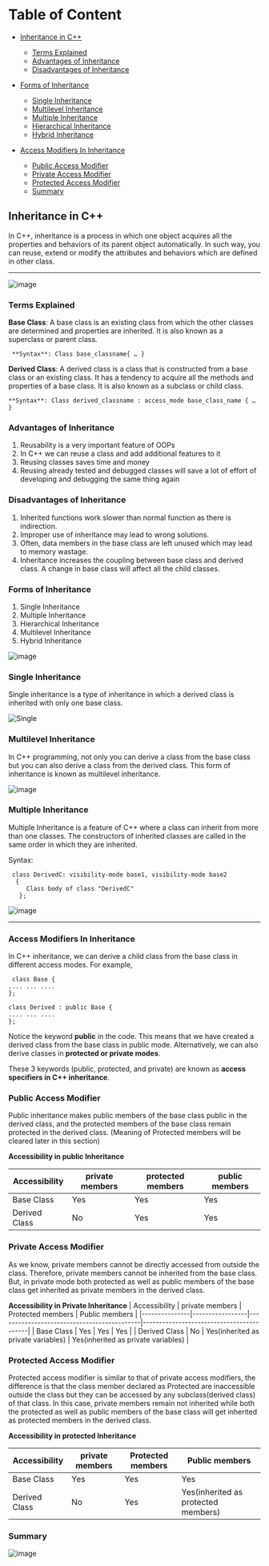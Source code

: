 # Table of Content

 - [Inheritance in C++](#inheritance-in-c++)
   - [Terms Explained](#terms-explained)
   - [Advantages of Inheritance](#advantages-of-inheritance)
   - [Disadvantages of Inheritance](#disadvantages-of-inheritance)


 - [Forms of Inheritance](#forms-of-inheritance)
   - [Single Inheritance](#single-inheritance)
   - [Multilevel Inheritance](#multilevel-inheritance)
   - [Multiple Inheritance](#multiple-inheritance)
   - [Hierarchical Inheritance](#hierarchical-inheritance)
   - [Hybrid Inheritance](#hybrid-inheritance)
   
 - [Access Modifiers In Inheritance](#access-modifiers-in-inheritance)
   - [Public Access Modifier](#public-access-modifier)
   - [Private Access Modifier](#private-access-modifier)
   - [Protected Access Modifier](#public-access-modifier)
   - [ Summary ](#summary)
   
## Inheritance in C++

In C++, inheritance is a process in which one object acquires all the properties and behaviors of its parent object automatically. In such way, you can reuse, extend or modify the attributes and behaviors which are defined in other class.<hr>

![image](https://user-images.githubusercontent.com/75986201/164527069-ee129246-bb61-4367-b32c-40380890acdc.png)


### Terms Explained
 **Base Class**:
     A base class is an existing class from which the other classes are determined and properties are inherited. It is also known as a superclass or parent      class.
     
     
     **Syntax**: Class base_classname{ … }
     
     
**Derived Class**:
    A derived class is a class that is constructed from a base class or an existing class. It has a tendency to acquire all the methods and properties of a base class. It is also known as a subclass or child class.
    
    
    **Syntax**: Class derived_classname : access_mode base_class_name { … }

### Advantages of Inheritance
1) Reusability is a very important feature of OOPs  
2) In C++ we can reuse a class and add additional features to it
3) Reusing classes saves time and money
4) Reusing already tested and debugged classes will save a lot of effort of developing and debugging the same thing again

### Disadvantages of Inheritance

1) Inherited functions work slower than normal function as there is indirection.
2) Improper use of inheritance may lead to wrong solutions.
3) Often, data members in the base class are left unused which may lead to memory wastage.
4) Inheritance increases the coupling between base class and derived class. A change in base class will affect all the child classes.

### Forms of Inheritance 

1) Single Inheritance
2) Multiple Inheritance
3) Hierarchical Inheritance
4) Multilevel Inheritance
5) Hybrid Inheritance



![image](https://user-images.githubusercontent.com/75986201/164524966-804e81ec-0346-4431-9ae2-dd6131df3399.png)

### Single Inheritance 

Single inheritance is a type of inheritance in which a derived class is inherited with only one base class.

![Single](https://user-images.githubusercontent.com/75986201/163713213-0003cadf-b331-41e4-9b0b-38910192d892.png)

### Multilevel Inheritance

In C++ programming, not only you can derive a class from the base class but you can also derive a class from the derived class. This form of inheritance is known as multilevel inheritance.

![image](https://user-images.githubusercontent.com/75986201/165105432-98665b12-40a4-4590-a5ff-19cd13bd27e3.png)


### Multiple Inheritance

Multiple Inheritance is a feature of C++ where a class can inherit from more than one classes.
The constructors of inherited classes are called in the same order in which they are inherited.

Syntax:

     class DerivedC: visibility-mode base1, visibility-mode base2
      {
         Class body of class "DerivedC"
       };
       
![image](https://user-images.githubusercontent.com/75986201/165782310-1f2e1f7b-ed2e-436f-91a5-63c46fb83346.png)


---------

### Access Modifiers In Inheritance

In C++ inheritance, we can derive a child class from the base class in different access modes. For example,

     class Base {
    .... ... ....
    };

    class Derived : public Base {
    .... ... ....
    };
Notice the keyword **public** in the code.
This means that we have created a derived class from the base class in public mode. Alternatively, we can also derive classes in **protected or private modes**.

These 3 keywords (public, protected, and private) are known as **access specifiers in C++ inheritance**.

### Public Access Modifier

Public inheritance makes public members of the base class public in the derived class, and the protected members of the base class remain protected in the derived class.
(Meaning of Protected members will be cleared later in this section)

**Accessibility in public Inheritance**

| Accessibility |	private members |	protected members	| public members |
|---------------|-----------------|-------------------|----------------|
|  Base Class   |      Yes        |       Yes         |     Yes        |
| Derived Class |      No         |       Yes         |     Yes        |


### Private Access Modifier

As we know, private members cannot be directly accessed from outside the class. Therefore, private members cannot be inherited from the base class. But, in private mode both protected as well as public members of the base class get inherited as private members in the derived class.

**Accessibility in Private Inheritance**
| Accessibility |	private members |	         Protected members                 |           Public members                 |
|---------------|-----------------|--------------------------------------------|------------------------------------------|
|  Base Class   |      Yes        |       Yes                                  |            Yes                           |
| Derived Class |      No         |       Yes(inherited as private variables)  |     Yes(inherited as private variables)  |


### Protected Access Modifier

Protected access modifier is similar to that of private access modifiers, the difference is that the class member declared as Protected are inaccessible outside the class but they can be accessed by any subclass(derived class) of that class. In this case, private members remain not inherited while both the protected as well as public members of the base class will get inherited as protected members in the derived class.

**Accessibility in protected Inheritance**

| Accessibility |	private members |	         Protected members                 |           Public members                       |
|---------------|-----------------|--------------------------------------------|------------------------------------------------|
|  Base Class   |      Yes        |       Yes                                  |            Yes                                 |
| Derived Class |      No         |        Yes                                 |           Yes(inherited as protected members)  |

### Summary
![image](https://user-images.githubusercontent.com/75986201/164960641-9ecc1809-1627-4355-9416-7eb7d2898d01.png)
